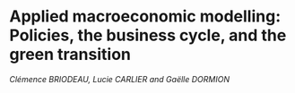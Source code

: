 # Applied macroeconomic modelling: Policies, the business cycle, and the green transition
_Clémence BRIODEAU, Lucie CARLIER and Gaëlle DORMION_